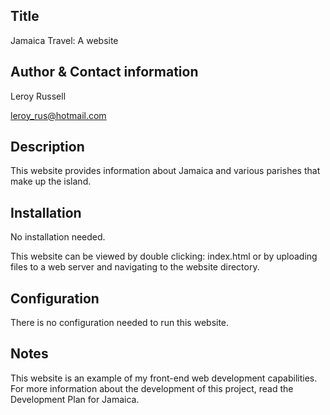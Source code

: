 Title
-----------
Jamaica Travel: A website

Author & Contact information
-----------
Leroy Russell 

leroy_rus@hotmail.com

Description
-----------
This website provides information about Jamaica and various parishes that make up the island.
 
Installation
------------
No installation needed.

This website can be viewed by double clicking: index.html 
or by uploading files to a web server and navigating to the website directory.

Configuration
-------------
There is no configuration needed to run this website.

Notes
-----
This website is an example of my front-end web development capabilities. For more information about the development of this project, read the Development Plan for Jamaica.

